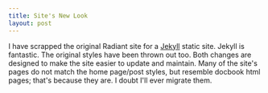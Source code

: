 ```yaml
---
title: Site's New Look
layout: post
---
```

I have scrapped the original Radiant site for a [Jekyll](http://github.com/mojombo/jekyll) static site.
Jekyll is fantastic.  The original styles have been thrown out too.  Both changes are designed to
make the site easier to update and maintain.  Many of the site's pages do not match
the home page/post styles, but resemble docbook html pages; that's because they are.
I doubt I'll ever migrate them.
